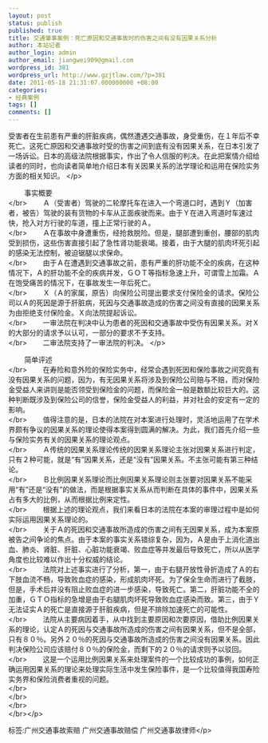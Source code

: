 ```yaml
---
layout: post
status: publish
published: true
title: 交通肇事案例：死亡原因和交通事故时的伤害之间有没有因果关系分析
author: 本站记者
author_login: admin
author_email: jiangwei909@gmail.com
wordpress_id: 381
wordpress_url: http://www.gzjtlaw.com/?p=381
date: 2011-05-18 21:31:07.000000000 +08:00
categories:
- 经典案例
tags: []
comments: []
---
```

<p> 受害者在生前患有严重的肝脏疾病，偶然遭遇交通事故，身受重伤，在１年后不幸死亡。这死亡原因和交通事故时受的伤害之间到底有没有因果关系，在日本引发了一场诉讼。日本的高级法院根据事实，作出了令人信服的判决。在此把案情介绍给读者的同时，也向读者简单地介绍日本有关因果关系的法学理论和运用在保险实务方面的相关知识。 <&#47;p><p>　　 事实概要 <br><&#47;br>　　 Ａ（受害者）驾驶的二轮摩托车在进入一个弯道口时，遇到Ｙ（加害者，被告）驾驶的装有货物的卡车从正面疾驶而来。由于Ｙ在进入弯道时车速过快，抢入对方行驶的车道，撞上正常行驶的Ａ。 <br><&#47;br>　　 Ａ在事故中身遭重伤，经抢救脱险。但是，腿部遭到重创，腰部的肌肉受到损伤，这些伤害直接引起了急性肾功能衰竭。接着，由于大腿的肌肉坏死引起的感染无法控制，被迫锯腿以求保命。 <br><&#47;br>　　 由于Ａ在遭遇到交通事故之前，患有严重的肝功能不全的疾病，在这种情况下，Ａ的肝功能不全的疾病并发，ＧＯＴ等指标急速上升，可谓雪上加霜。Ａ在饱受痛苦的情况下，在事故发生一年后死亡。 <br><&#47;br>　　 Ｘ（Ａ的家属，原告）向保险公司提出要求支付保险金的请求。保险公司以Ａ的死因是源于肝脏病，死因与交通事故造成的伤害之间没有直接的因果关系为由拒绝支付保险金。Ｘ向法院提起诉讼。 <br><&#47;br>　　 一审法院在判决中认为患者的死因和交通事故中受伤有因果关系。对Ｘ的大部分的请求予以认可，一部分的要求不予支持。 <br><&#47;br>　　 二审法院支持了一审法院的判决。 <&#47;p><p>　　 简单评述 <br><&#47;br>　　 在寿险和意外险的保险实务中，经常会遇到死因和保险事故之间究竟有没有因果关系的问题，因为，有无因果关系将涉及到保险公司赔与不赔，而对保险金受益人来讲则是能否领受到保险金的问题，而保险金一般是数额比较巨大的。这种判断既涉及到保险公司的信誉，保险金受益人的利益，并对社会的安定有一定的影响。 <br><&#47;br>　　 值得注意的是，日本的法院在对本案进行处理时，灵活地运用了在学术界颇有争议的因果关系的理论使得本案得到圆满的解决。为此，我们首先介绍一些与保险实务有关的因果关系的理论观点。 <br><&#47;br>　　 Ａ传统的因果关系理论传统的因果关系理论主张对因果关系进行判定，只有２种可能，就是&ldquo;有&rdquo;因果关系，还是&ldquo;没有&rdquo;因果关系。不主张可能有第三种结论。 <br><&#47;br>　　 Ｂ比例因果关系理论而比例因果关系理论则主张要对因果关系不能采用&ldquo;有&rdquo;还是&ldquo;没有&rdquo;的做法，而是根据事实关系从而判断在具体的事件中，因果关系占有多大的比例，从而根据比例来定性。 <br><&#47;br>　　 根据上述的理论观点，我们来看日本的法院在本案的审理过程中是如何实际运用因果关系理论的。 <br><&#47;br>　　 关于Ａ的死因和交通事故所造成的伤害之间有无因果关系，成为本案原被告之间争论的焦点。由于本案的事实关系错综复杂，因为，Ａ是由于上消化道出血、肺炎、肾脏、肝脏、心脏功能衰竭、败血症等并发最后导致死亡，所以从医学角度也比较难以作出十分权威的结论。 <br><&#47;br>　　 法院对上述事实进行了分析，第一，由于右腿开放性骨折造成了Ａ的右下肢血流不畅，导致败血症的感染，形成肌肉坏死。为了保全生命而进行了截肢，但是，手术后并没有阻止败血症的进一步感染，导致死亡。第二，肝脏功能不全的加重，ＧＴＯ指标的急增是由于右腿肌肉坏死导致败血症感染而致。第三，由于Ｙ无法证实Ａ的死亡是直接源于肝脏疾病，但是不排除加速死亡的可能性。 <br><&#47;br>　　 法院从主要病因着手，从中找到主要原因和次要原因，借助比例因果关系的理论，认定Ａ的死因与交通事故所造成的伤害之间有因果关系，但不是全部，只有８０％。另外２０％的死因与交通事故所造成的伤害之间没有因果关系。因此判决保险公司应该赔付８０％的保险金，而剩下的２０％的请求则予以驳回。 <br><&#47;br>　　 这是一个运用比例因果关系来处理案件的一个比较成功的事例，如何正确运用因果关系的理论来处理实际生活中发生保险事件，是一个比较值得我国寿险实务界和保险消费者重视的问题。<br><&#47;br><br><&#47;br><br><&#47;br><br><&#47;br><&#47;p><br&#47;><p>标签:广州交通事故索赔 广州交通事故赔偿 广州交通事故律师<&#47;p>
